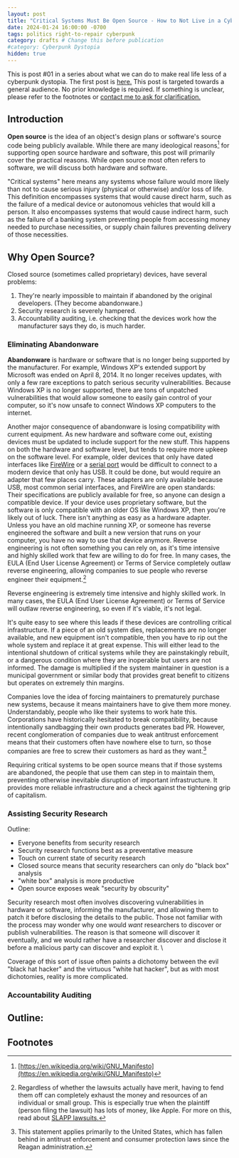 ```yaml
---
layout: post
title: "Critical Systems Must Be Open Source - How to Not Live in a Cyberpunk Dystopia #01"
date: 2024-01-24 16:00:00 -0700
tags: politics right-to-repair cyberpunk
category: drafts # Change this before publication
#category: Cyberpunk Dystopia
hidden: true
--- 
```

This is post #01 <!-- Edit this AND THE TITLE before posting -->
in a series about what we can do to make real life less 
of a cyberpunk dystopia. The first post is 
[here.](https://sudo-nano.github.io/posts/Cyberpunk-Dystopia-00/) 
This post is targeted towards a general audience. No prior knowledge is required. 
If something is unclear, please refer to the footnotes or [contact me to ask for 
clarification.](https://sudo-nano.github.io/about/)

## Introduction
**Open source** is the idea of an object's design plans or software's source code
being publicly available. While there are many ideological reasons[^1] for supporting
open source hardware and software, this post will primarily cover the practical 
reasons. While open source most often refers to software, we will discuss both hardware
and software. 

"Critical systems" here means any systems whose failure would more likely than not 
to cause serious injury (physical or otherwise) and/or loss of life. This definition
encompasses systems that would cause direct harm, such as the failure of a medical 
device or autonomous vehicles that would kill a person. It also encompasses systems that 
would cause indirect harm, such as the failure of a banking system preventing people 
from accessing money needed to purchase necessities, or supply chain failures 
preventing delivery of those necessities. 

## Why Open Source? 

Closed source (sometimes called proprietary) devices, have several problems:
1. They're nearly impossible to maintain if abandoned by the original developers. 
(They become abandonware.)
2. Security research is severely hampered.
3. Accountability auditing, i.e. checking that the devices work how the manufacturer
says they do, is much harder. 

### Eliminating Abandonware 
**Abandonware** is hardware or software that is no longer being supported by the 
manufacturer. For example, Windows XP's extended support by Microsoft was ended 
on April 8, 2014. It no longer receives updates, with only a few rare exceptions 
to patch serious security vulnerabilities. Because Windows XP is no longer supported, 
there are tons of unpatched vulnerabilities that would allow someone to easily gain 
control of your computer, so it's now unsafe to connect Windows XP computers to 
the internet.

Another major consequence of abandonware is losing compatibility with current equipment. 
As new hardware and software come out, existing devices must be updated to include 
support for the new stuff. This happens on both the hardware and software level, 
but tends to require more upkeep on the software level. For example, 
older devices that only have dated interfaces like [FireWire](https://en.wikipedia.org/wiki/IEEE_1394)
or a [serial port](https://en.wikipedia.org/wiki/Serial_port) would 
be difficult to connect to a modern device that only has USB. It could be done, 
but would require an adapter that few places carry. These adapters are only available
because USB, most common serial interfaces, and FireWire are open standards: Their
specifications are publicly available for free, so anyone can design a compatible device. 
If your device uses
proprietary software, but the software is only compatible with an older OS like 
Windows XP, then you're likely out of luck. There isn't anything as easy as a hardware
adapter. 
Unless you have an old machine running XP, or someone
has reverse engineered the software and built a new version that runs on your computer, 
you have no way to use that device anymore. Reverse engineering is not often something
you can rely on, as it's time intensive and highly skilled work that few are willing
to do for free. In many cases, the EULA (End User License Agreement) or Terms of
Service completely outlaw reverse engineering, allowing companies to sue people 
who reverse engineer their equipment.[^2]

Reverse engineering is extremely time 
intensive and highly skilled work. In many cases, the EULA (End User License Agreement) 
or Terms of Service will outlaw reverse engineering, so even if it's viable, it's not legal. 

It's quite easy to see where this leads if these devices are controlling critical infrastructure. 
If a piece of an old system dies, replacements are no longer available, and new 
equipment isn't compatible, then you have to rip out the whole system and replace
it at great expense. This will either lead to the intentional shutdown of critical 
systems while they are painstakingly rebuilt, or a dangerous condition where they 
are inoperable but users are not informed. The damage is multiplied if the system
maintainer in question is a municipal government or similar body that provides great 
benefit to citizens but operates on extremely thin margins. 

Companies love the idea of forcing maintainers to prematurely purchase new systems, 
because it means maintainers have to give them more money. 
Understandably, people who like their systems to work hate this. Corporations
have historically hesitated to break compatibility, because intentionally sandbagging
their own products generates bad PR. However, recent conglomeration
of companies due to weak antitrust enforcement means that their customers often 
have nowhere else to turn, so those companies are free to screw their customers
as hard as they want.[^3]

Requiring critical systems to be open source means that if those systems are abandoned, 
the people that use them can step in to maintain them, preventing otherwise
inevitable disruption of important infrastructure. It provides more reliable infrastructure
and a check against the tightening grip of capitalism.


### Assisting Security Research 
Outline: 
- Everyone benefits from security research 
- Security research functions best as a preventative measure 
- Touch on current state of security research 
- Closed source means that security researchers can only do "black box" analysis
- "white box" analysis is more productive 
- Open source exposes weak "security by obscurity"

Security research most often involves discovering vulnerabilities in hardware or software, 
informing the manufacturer, and allowing them to patch it before disclosing the 
details to the public. Those not familiar with the process may wonder why one would 
*want* researchers to discover or publish vulnerabilities. The reason is that someone
will discover it eventually, and we would rather have a researcher discover and 
disclose it before a malicious party can discover and exploit it. \\

Coverage of this sort of issue often paints a dichotomy between the evil "black hat
hacker" and the virtuous "white hat hacker", but as with most dichotomies, reality
is more complicated. 

### Accountability Auditing 
Outline: 
- 

## Footnotes

[^1]: [https://en.wikipedia.org/wiki/GNU_Manifesto](https://en.wikipedia.org/wiki/GNU_Manifesto)
[^2]: Regardless of whether the lawsuits actually have merit, having to fend them off can completely exhaust the money and resources of an individual or small group. This is especially true when the plaintiff (person filing the lawsuit) has lots of money, like Apple. For more on this, read about [SLAPP lawsuits.](https://en.wikipedia.org/wiki/Strategic_lawsuit_against_public_participation)
[^3]: This statement applies primarily to the United States, which has fallen behind in antitrust enforcement and consumer protection laws since the Reagan administration.



